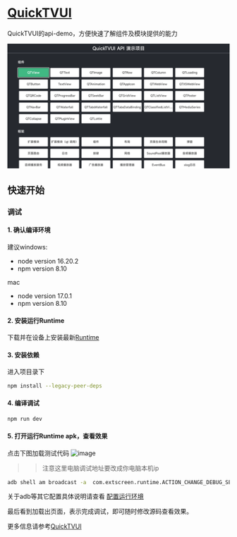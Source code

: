 # [QuickTVUI](http://v3.quicktvui.com/)
QuickTVUI的api-demo，方便快速了解组件及模块提供的能力

![img.png](.resource/intro.png)
## 快速开始
### 调试
#### 1. 确认编译环境
建议windows:
- node version 16.20.2
- npm version 8.10

mac
- node version 17.0.1
- npm version 8.10

#### 2. 安装运行Runtime
下载并在设备上安装最新[Runtime](http://v3.quicktvui.com/zh/resource/runtime.html)
#### 3. 安装依赖
进入项目录下
```bash
npm install --legacy-peer-deps
```
#### 4. 编译调试
```bash
npm run dev
```
#### 5. 打开运行Runtime apk，查看效果
点击下图加载测试代码
![image](https://github.com/quicktvui/hellotv/assets/11962446/4571fb02-b761-405e-bbc8-a6baaa6f8a4a)
>> 注意这里电脑调试地址要改成你电脑本机ip
```bash
adb shell am broadcast -a  com.extscreen.runtime.ACTION_CHANGE_DEBUG_SERVER --es ip 192.168.xx.xx(电脑IP地址)
```
关于adb等其它配置具体说明请查看 <u>[配置运行环境](http://developer.extscreen.com/guide/) </u>

最后看到加载出页面，表示完成调试，即可随时修改源码查看效果。

更多信息请参考[QuickTVUI](http://v3.quicktvui.com/)
